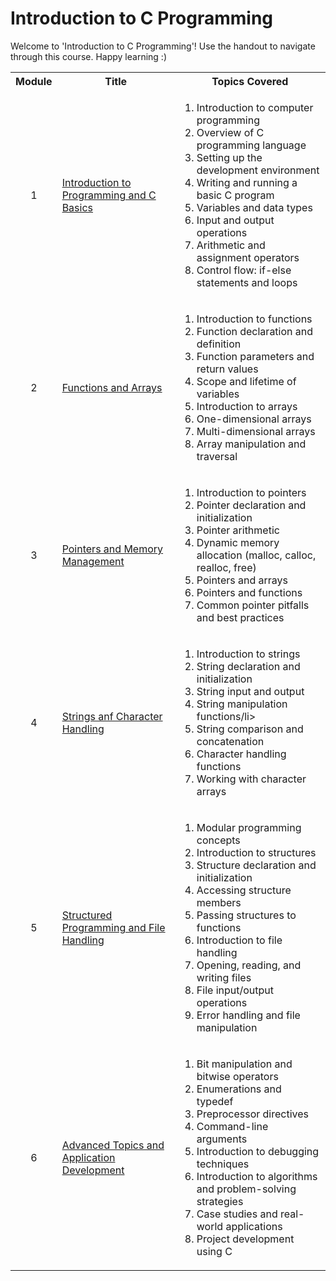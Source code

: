 # Introduction to C Programming
<p> Welcome to 'Introduction to C Programming'! Use the handout to navigate through this course. Happy learning :)</p>
<table>
  <tr>
    <th>Module</th>
    <th>Title</th>
    <th>Topics Covered</th>
  </tr>
  <tr>
    <td><p align='center'>1</p></td>
    <td><a href="https://github.com/vennby/ChatGPT-University/blob/main/C/Module%201.md">Introduction to Programming and C Basics</a></td>
    <td>
      <ol>
        <li>Introduction to computer programming</li>
        <li>Overview of C programming language</li>
        <li>Setting up the development environment</li>
        <li>Writing and running a basic C program</li>
        <li>Variables and data types</li>
        <li>Input and output operations</li>
        <li>Arithmetic and assignment operators</li>
        <li>Control flow: if-else statements and loops</li>
      </ol>
    </td>
  </tr>
  <tr>
    <td><p align='center'>2</p></td>
    <td><a href="https://github.com/vennby/ChatGPT-University/blob/main/HTML/Module%202.md">Functions and Arrays</a></td>
    <td>
      <ol>
        <li>Introduction to functions</li>
        <li>Function declaration and definition</li>
        <li>Function parameters and return values</li>
        <li>Scope and lifetime of variables</li>
        <li>Introduction to arrays</li>
        <li>One-dimensional arrays</li>
        <li>Multi-dimensional arrays</li>
        <li>Array manipulation and traversal</li>
      </ol>
    </td>
  </tr>
  <tr>
    <td><p align='center'>3</p></td>
    <td><a href="https://github.com/vennby/ChatGPT-University/blob/main/HTML/Module%203.md">Pointers and Memory Management</a></td>
    <td>
      <ol>
        <li>Introduction to pointers</li>
        <li>Pointer declaration and initialization</li>
        <li>Pointer arithmetic</li>
        <li>Dynamic memory allocation (malloc, calloc, realloc, free)</li>
        <li>Pointers and arrays</li>
        <li>Pointers and functions</li>
        <li>Common pointer pitfalls and best practices</li>
      </ol>
    </td>
  </tr>
  <tr>
    <td><p align='center'>4</p></td>
    <td><a href="https://github.com/vennby/ChatGPT-University/blob/main/HTML/Module%204.md">Strings anf Character Handling</a></td>
    <td>
      <ol>
        <li>Introduction to strings</li>
        <li>String declaration and initialization</li>
        <li>String input and output</li>
        <li>String manipulation functions/li>
        <li>String comparison and concatenation</li>
        <li>Character handling functions</li>
        <li>Working with character arrays</li>
      </ol>
    </td>
  </tr>
  <tr>
    <td><p align='center'>5</p></td>
    <td><a href="https://github.com/vennby/ChatGPT-University/blob/main/HTML/Module%205.md">Structured Programming and File Handling</a></td>
    <td>
      <ol>
        <li>Modular programming concepts</li>
        <li>Introduction to structures</li>
        <li>Structure declaration and initialization</li>
        <li>Accessing structure members</li>
        <li>Passing structures to functions</li>
        <li>Introduction to file handling</li>
        <li>Opening, reading, and writing files</li>
        <li>File input/output operations</li>
        <li>Error handling and file manipulation</li>
      </ol>
    </td>
  </tr>
  <tr>
    <td><p align='center'>6</p></td>
    <td><a href="https://github.com/vennby/ChatGPT-University/blob/main/HTML/Module%206.md">Advanced Topics and Application Development</a></td>
    <td>
      <ol>
        <li>Bit manipulation and bitwise operators</li>
        <li>Enumerations and typedef</li>
        <li>Preprocessor directives</li>
        <li>Command-line arguments</li>
        <li>Introduction to debugging techniques</li>
        <li>Introduction to algorithms and problem-solving strategies</li>
        <li>Case studies and real-world applications</li>
        <li>Project development using C</li>
      </ol>
    </td>
  </tr>
</table>
